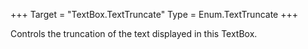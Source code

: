 +++
Target = "TextBox.TextTruncate"
Type = Enum.TextTruncate
+++

Controls the truncation of the text displayed in this TextBox.